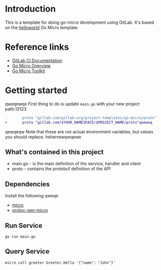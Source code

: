 # Introduction

This is a template for doing go-micro development using GitLab. It's based on the
[helloworld](https://github.com/micro/examples/tree/master/helloworld) Go Micro
template.

# Reference links

- [GitLab CI Documentation](https://docs.gitlab.com/ee/ci/)
- [Go Micro Overview](https://micro.mu/docs/go-micro.html)
- [Go Micro Toolkit](https://micro.mu/docs/go-micro.html)

# Getting started
qweqewqe
First thing to do is update `main.go` with your new project path:13123
```diff
-       proto "gitlab.com/gitlab-org/project-templates/go-micro/proto"
+       proto "gitlab.com/$YOUR_NAMESPACE/$PROJECT_NAME/proto"qweweq
```
qewqeqw
Note that these are not actual environment variables, but values you should
replace.
heherrewqwqewe
## What's contained in this project

- main.go - is the main definition of the service, handler and client
- proto - contains the protobuf definition of the API

## Dependencies

Install the following 
qweqe
- [micro](https://github.com/micro/micro)
- [protoc-gen-micro](https://github.com/micro/protoc-gen-micro)

## Run Service

```shell
go run main.go
```

## Query Service

```
micro call greeter Greeter.Hello '{"name": "John"}'
```

